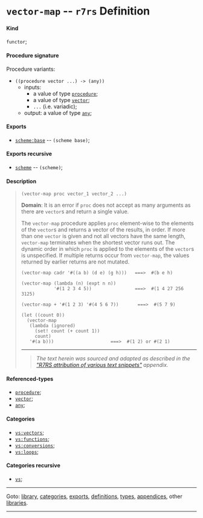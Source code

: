 

<a id='definition__r7rs__vector-map'></a>

# `vector-map` -- `r7rs` Definition


<a id='definition__r7rs__vector-map__kind'></a>

#### Kind

`functor`;


<a id='definition__r7rs__vector-map__procedure-signature'></a>

#### Procedure signature

Procedure variants:
 * `((procedure vector ...) -> (any))`
   * inputs:
     * a value of type [`procedure`](../../r7rs/types/procedure.md#type__r7rs__procedure);
     * a value of type [`vector`](../../r7rs/types/vector.md#type__r7rs__vector);
     * `...` (i.e. variadic);
   * output: a value of type [`any`](../../r7rs/types/any.md#type__r7rs__any);


<a id='definition__r7rs__vector-map__exports'></a>

#### Exports

 * [`scheme:base`](../../r7rs/exports/scheme_3a_base.md#export__r7rs__scheme_3a_base) -- `(scheme base)`;


<a id='definition__r7rs__vector-map__exports-recursive'></a>

#### Exports recursive

 * [`scheme`](../../r7rs/exports/scheme.md#export__r7rs__scheme) -- `(scheme)`;


<a id='definition__r7rs__vector-map__description'></a>

#### Description

> ````
> (vector-map proc vector_1 vector_2 ...)
> ````
> 
> 
> **Domain**:  It is an error if `proc` does not
> accept as many arguments as there are `vector`s
> and return a single value.
> 
> The `vector-map` procedure applies `proc` element-wise to the elements of the
> `vector`s and returns a vector of the results, in order.
> If more than one `vector` is given and not all vectors have the same length,
> `vector-map` terminates when the shortest vector runs out.
> The dynamic order in which `proc` is applied to the elements of the
> `vector`s is unspecified.
> If multiple returns occur from `vector-map`,
> the values returned by earlier returns are not mutated.
> 
> ````
> (vector-map cadr '#((a b) (d e) (g h)))   ===>  #(b e h)
> 
> (vector-map (lambda (n) (expt n n))
>             '#(1 2 3 4 5))                ===>  #(1 4 27 256 3125)
> 
> (vector-map + '#(1 2 3) '#(4 5 6 7))       ===>  #(5 7 9)
> 
> (let ((count 0))
>   (vector-map
>    (lambda (ignored)
>      (set! count (+ count 1))
>      count)
>    '#(a b)))                     ===>  #(1 2) or #(2 1)
> ````
> 
> 
> ----
> > *The text herein was sourced and adapted as described in the ["R7RS attribution of various text snippets"](../../r7rs/appendices/attribution.md#appendix__r7rs__attribution) appendix.*


<a id='definition__r7rs__vector-map__referenced-types'></a>

#### Referenced-types

 * [`procedure`](../../r7rs/types/procedure.md#type__r7rs__procedure);
 * [`vector`](../../r7rs/types/vector.md#type__r7rs__vector);
 * [`any`](../../r7rs/types/any.md#type__r7rs__any);


<a id='definition__r7rs__vector-map__categories'></a>

#### Categories

 * [`vs:vectors`](../../r7rs/categories/vs_3a_vectors.md#category__r7rs__vs_3a_vectors);
 * [`vs:functions`](../../r7rs/categories/vs_3a_functions.md#category__r7rs__vs_3a_functions);
 * [`vs:conversions`](../../r7rs/categories/vs_3a_conversions.md#category__r7rs__vs_3a_conversions);
 * [`vs:loops`](../../r7rs/categories/vs_3a_loops.md#category__r7rs__vs_3a_loops);


<a id='definition__r7rs__vector-map__categories-recursive'></a>

#### Categories recursive

 * [`vs`](../../r7rs/categories/vs.md#category__r7rs__vs);

----

Goto: [library](../../r7rs/_index.md#library__r7rs), [categories](../../r7rs/categories/_index.md#toc__r7rs__categories), [exports](../../r7rs/exports/_index.md#toc__r7rs__exports), [definitions](../../r7rs/definitions/_index.md#toc__r7rs__definitions), [types](../../r7rs/types/_index.md#toc__r7rs__types), [appendices](../../r7rs/appendices/_index.md#toc__r7rs__appendices), other [libraries](../../_libraries.md#toc__libraries).

----

